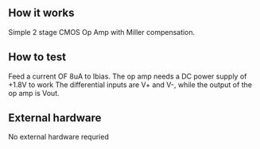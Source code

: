 <!---

This file is used to generate your project datasheet. Please fill in the information below and delete any unused
sections.

You can also include images in this folder and reference them in the markdown. Each image must be less than
512 kb in size, and the combined size of all images must be less than 1 MB.
-->

## How it works

Simple 2 stage CMOS Op Amp with Miller compensation.

## How to test

Feed a current OF 8uA to Ibias.
The op amp needs a DC power supply of +1.8V to work
The differential inputs are V+ and V-, while the output of the op amp is Vout.

## External hardware

No external hardware requried
